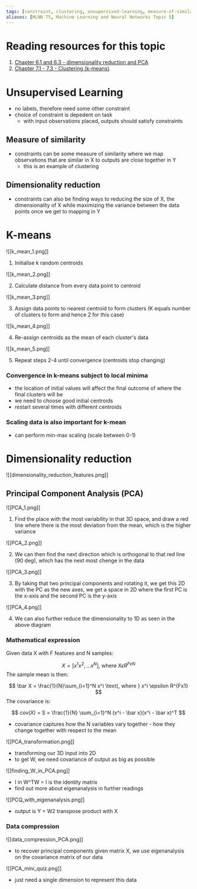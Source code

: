 ```yaml
---
tags: [constraint, clustering, unsupervised-learning, measure-of-similarity, dimensionality-reduction, convergence, principal-component-analysis, eigenanalysis]
aliases: [MLNN T5, Machine Learning and Neural Networks Topic 5]
---
```


# Reading resources for this topic

1. [Chapter 6.1 and 6.3 - dimensionality reduction and PCA](https://ebookcentral.proquest.com/lib/londonww/detail.action?docID=3339851)
2. [Chapter 7.1 - 7.3 - Clustering (k-means)](https://ebookcentral.proquest.com/lib/londonww/detail.action?docID=3339851)

# Unsupervised Learning

- no labels, therefore need some other constraint
- choice of constraint is depedent on task 
	- with input observations placed, outputs should satisfy constraints

## Measure of similarity

- constraints can be some measure of similarity where we map observations that are similar in X to outputs are close together in Y
	- this is an example of clustering

## Dimensionality reduction

- constraints can also be finding ways to reducing the size of X, the dimensionality of X while maximizing the variance between the data points once we get to mapping in Y

# K-means

![[k_mean_1.png]]

1. Initialise k random centroids

![[k_mean_2.png]]

2. Calculate distance from every data point to centroid

![[k_mean_3.png]]

3. Assign data points to nearest centroid to form clusters (K equals number of clusters to form and hence 2 for this case)

![[k_mean_4.png]]

4. Re-assign centroids as the mean of each cluster's data

![[k_mean_5.png]]

5. Repeat steps 2-4 until convergence (centroids stop changing)

### Convergence in k-means subject to local minima

- the location of initial values will affect the final outcome of where the final clusters will be
- we need to choose good initial centroids
- restart several times with different centroids

### Scaling data is also important for k-mean

- can perform min-max scaling (scale between 0-1)

# Dimensionality reduction

![[dimensionality_reduction_features.png]]

## Principal Component Analysis (PCA)

![[PCA_1.png]]

1. Find the place with the most variability in that 3D space, and draw a red line where there is the most deviation from the mean, which is the higher variance

![[PCA_2.png]]

2. We can then find the next direction which is orthogonal to that red line (90 deg), which has the next most chenge in the data

![[PCA_3.png]]

3. By taking that two principal components and rotating it, we get this 2D with the PC as the new axes, we get a space in 2D where the first PC is the x-axis and the second PC is the y-axis

![[PCA_4.png]]

4. We can also further reduce the dimensionality to 1D as seen in the above diagram

### Mathematical expression

Given data X with F features and N samples:

$$ X=[x^1x^2,...x^N] \text{, where X} \epsilon R^{FxN} $$
The sample mean is then:

$$ \bar X = \frac{1}{N}\sum_{i=1}^N x^i \text{,  where } x^i \epsilon R^{Fx1} $$
The covariance is:

$$ cov(X) = S = \frac{1}{N} \sum_{i=1}^N (x^i - \bar x)(x^i - \bar x)^T $$

- covariance captures how the N variables vary together - how they change together with respect to the mean

![[PCA_transformation.png]]

- transforming our 3D input into 2D
- to get W, we need covariance of output as big as possible

![[finding_W_in_PCA.png]]

- I in W^TW = I is the identity matrix
- find out  more about eigenanalysis in further readings

![[PCQ_with_eigenanalysis.png]]

- output is Y = W2 transpose product with X

### Data compression

![[data_compression_PCA.png]]

- to recover principal components given matrix X, we use eigenanalysis on the covariance matrix of our data

![[PCA_mini_quiz.png]]

- just need a single dimension to represent this data